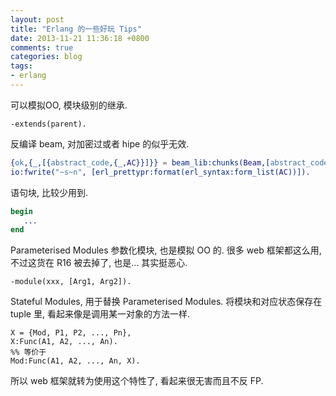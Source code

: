 ```yaml
---
layout: post
title: "Erlang 的一些好玩 Tips"
date: 2013-11-21 11:36:18 +0800
comments: true
categories: blog
tags:
- erlang
---
```

可以模拟OO, 模块级别的继承.

    -extends(parent).

反编译 beam, 对加密过或者 hipe 的似乎无效.

```erlang
{ok,{_,[{abstract_code,{_,AC}}]}} = beam_lib:chunks(Beam,[abstract_code]).
io:fwrite("~s~n", [erl_prettypr:format(erl_syntax:form_list(AC))]).
```

语句块, 比较少用到.

```erlang
begin
   ...
end
```

Parameterised Modules 参数化模块, 也是模拟 OO 的.
很多 web 框架都这么用, 不过这货在 R16 被去掉了, 也是... 其实挺恶心.

    -module(xxx, [Arg1, Arg2]).

Stateful Modules, 用于替换 Parameterised Modules. 将模块和对应状态保存在 tuple 里,
看起来像是调用某一对象的方法一样.

```
X = {Mod, P1, P2, ..., Pn},
X:Func(A1, A2, ..., An).
%% 等价于
Mod:Func(A1, A2, ..., An, X).
```

所以 web 框架就转为使用这个特性了, 看起来很无害而且不反 FP.
